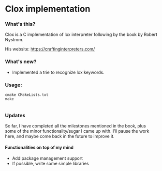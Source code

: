 # Clox implementation

### What's this?
Clox is a C implementation of lox interpreter following by the book by Robert Nystrom. 

His website: https://craftinginterpreters.com/ 

### What's new?
- Implemented a trie to recognize lox keywords.

### Usage:
```
cmake CMakeLists.txt
make
  
```

### Updates
So far, I have completed all the milestones mentioned in the book, plus some of the minor functionality/sugar I came up with.  I'll pause the work here, and maybe come back in the future to improve it.
#### Functionalities on top of my mind
- Add package management support
- If possible, write some simple libraries
